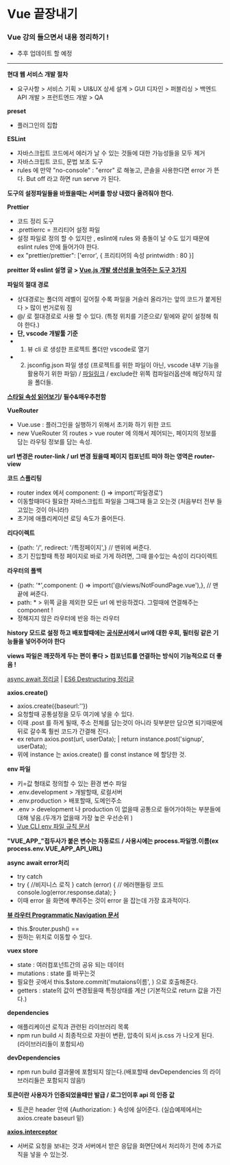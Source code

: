 # Vue 끝장내기
### Vue 강의 들으면서 내용 정리하기 !
- 추후 업데이트 할 예정
<hr/>

**현대 웹 서비스 개발 절차**
- 요구사항 > 서비스 기획 > UI&UX 상세 설계 > GUI 디자인 > 퍼블리싱 > 백엔드 API 개발 > 프런트엔드 개발 > QA

**preset**
- 플러그인의 집합

**ESLint**
- 자바스크립트 코드에서 에러가 날 수 있는 것들에 대한 가능성들을 모두 제거
- 자바스크립트 코드, 문법 보조 도구
- rules 에 만약 "no-console" : "error" 로 해놓고, 콘솔을 사용한다면 error 가 뜬다. But off 라고 하면 run serve 가 된다.

**도구의 설정파일들을 바꿨을때는 서버를 항상 내렸다 올려줘야 한다.**

**Prettier**
- 코드 정리 도구
- .prettierrc = 프리티어 설정 파일
- 설정 파일로 정의 할 수 있지만 , eslint에 rules 와 충돌이 날 수도 있기 때문에 eslint rules 안에 들어가야 한다.
- ex "prettier/prettier": ['error', {
    프리티어의 속성
    printwidth : 80
    }]

**preitter 와 eslint 설명 글 > [Vue.js 개발 생산성을 높여주는 도구 3가지](https://joshua1988.github.io/web-development/vuejs/boost-productivity/)**

**파일의 절대 경로**
- 상대경로는 폴더의 레벨이 깊어질 수록 파일을 거슬러 올라가는 앞의 코드가 붙게된다 > 많이 번거로워 짐
- @/ 로 절대경로로 사용 할 수 있다. (특정 위치를 기준으로/ 밑에와 같이 설정해 줘야 한다.)
- **단, vscode 개발툴 기준**
- 1. 뷰 cli 로 생성한 프로젝트 폴더만 vscode로 열기
- 2. jsconfig.json 파일 생성 (프로젝트를 위한 파일이 아닌, vscode 내부 기능을 활용하기 위한 파일) / [파일링크](https://github.com/joshua1988/vue-til/blob/complete/jsconfig.json) / exclude란 위쪽 컴파일러옵션에 해당하지 않을 폴더들.

**[스타일 속성 읽어보기](https://kr.vuejs.org/v2/style-guide/index.html)/ 필수&매우추천함**

**VueRouter**
- Vue.use : 플러그인을 실행하기 위해서 초기화 하기 위한 코드
- new VueRouter 의 routes > vue router 에 의해서 제어되는, 페이지의 정보를 담는 라우팅 정보를 담는 속성.

**url 변경은 router-link / url 변경 됬을때 페이지 컴포넌트 떠야 하는 영역은 router-view**

**코드 스플리팅**
- router index 에서  component: () => import('파일경로')
- 이동할때마다 필요한 자바스크립트 파일을 그때그때 들고 오는것 (처음부터 전부 들고있는 것이 아니라!)
- 초기에 애플리케이션 로딩 속도가 줄어든다.

**리다이렉트**
- {path: '/', redirect: '/특정페이지',} // 맨위에 써준다.
- 초기 진입할때 특정 페이지로 바로 가게 하려면, 그때 쓸수있는 속성이 리다이렉트

**라우터의 폴백**
- {path: '*',component: () => import('@/views/NotFoundPage.vue'),}, // 맨끝에 써준다.
- path: * > 위쪽 글을 제외한 모든 url 에 반응하겠다. 그럴때에 연결해주는 component ! 
- 정해지지 않은 라우터에 반응 하는 라우터

**history 모드로 설정 하고 배포할때에는 [공식문서](https://router.vuejs.org/guide/essentials/history-mode.html)에서 url에 대한 우회, 필터링 같은 기능들을 넣어주어야 한다**

**views 파일은 깨끗하게 두는 편이 좋다 > 컴포넌트를 연결하는 방식이 기능적으로 더 좋음 !**

[async await 정리글](https://joshua1988.github.io/web-development/javascript/js-async-await/) | [ES6 Destructuring 정리글](https://joshua1988.github.io/es6-online-book/destructuring.html#%ED%8A%B9%EC%A0%95-%EA%B0%9D%EC%B2%B4%EC%9D%98-%EA%B0%92%EC%9D%84-%EA%BA%BC%EB%82%B4%EC%98%A4%EB%8A%94-%EB%B0%A9%EB%B2%95)

**axios.create()**
- axios.create({baseurl:''})
- 요청할때 공통설정을 모두 여기에 넣을 수 있다.
- 이때 .post 를 하게 될때, 주소 전체를 담는것이 아니라 뒷부분만 담으면 되기때문에 뒤로 갈수록 훨씬 코드가 간결해 진다.
- ex return axios.post(url, userData); | return instance.post('signup', userData);
- 위에 instance 는 axios.create() 를 const instance 에 할당한 것.


**env 파일**
- 키=값 형태로 정의할 수 있는 환경 변수 파일
- .env.development > 개발할때, 로컬서버
- .env.production > 배포할때, 도메인주소
- .env > development 나 production 이 없을때 공통으로 들어가야하는 부분들에 대해 넣음.(두개가 없을때 가장 높은 우선순위 )
- [Vue CLI env 파일 규칙 문서](https://cli.vuejs.org/guide/mode-and-env.html#modes-and-environment-variables)

**"VUE_APP_"접두사가 붙은 변수는 자동로드 / 사용시에는 process.파일명.이름(ex process.env.VUE_APP_API_URL)**

**async await error처리**
- try catch
- try {
    //비지니스 로직
    } catch (error) {
        // 에러핸들링 코드 
        console.log(error.response.data);
    }
- 이때 error 을 화면에 뿌려주는 것이 error 을 잡는데 가장 효과적이다.

**[뷰 라우터 Programmatic Navigation 문서](https://router.vuejs.org/guide/essentials/navigation.html#programmatic-navigation)**
- this.$router.push() == <router-link to="">
- 원하는 위치로 이동할 수 있다.

**vuex store**
- state : 여러컴포넌트간의 공유 되는 데이터
- mutations : state 를 바꾸는것
- 필요한 곳에서 this.$store.commit('mutaions이름', ) 으로 호출해준다.
- getters : state의 값이 변경됬을때 특정상태를 계산 (기본적으로 return 값을 가진다.)

**dependencies**
- 애플리케이션 로직과 관련된 라이브러리 목록
- npm run build 시 최종적으로 자원이 변환, 압축이 되서 js.css 가 나오게 된다. (라이브러리들이 포함되서)

**devDependencies**
- npm run build 결과물에 포함되지 않는다.(배포할때 devDependencies 의 라이브러리들은 포함되지 않음!)

**토큰이란 사용자가 인증되었을때만 발급 / 로그인이후 api 의 인증 값**
- 토큰은 header 안에 {Authorization: } 속성에 실어준다. (실습예제에서는 axios.create baseurl 밑)

**[axios.interceptor](https://github.com/axios/axios#interceptors)**
- 서버로 요청을 보내는 것과 서버에서 받은 응답을 화면단에서 처리하기 전에 추가로직을 넣을 수 있는것.
